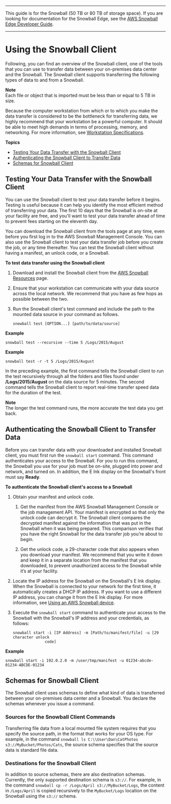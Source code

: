 --------

This guide is for the Snowball \(50 TB or 80 TB of storage space\)\. If you are looking for documentation for the Snowball Edge, see the [AWS Snowball Edge Developer Guide](http://docs.aws.amazon.com/snowball/latest/developer-guide/whatisedge.html)\.

--------

# Using the Snowball Client<a name="using-client"></a>

Following, you can find an overview of the Snowball client, one of the tools that you can use to transfer data between your on\-premises data center and the Snowball\. The Snowball client supports transferring the following types of data to and from a Snowball\.

**Note**  
Each file or object that is imported must be less than or equal to 5 TB in size\.

Because the computer workstation from which or to which you make the data transfer is considered to be the bottleneck for transferring data, we highly recommend that your workstation be a powerful computer\. It should be able to meet high demands in terms of processing, memory, and networking\. For more information, see [Workstation Specifications](specifications.md#workstationspecs)\.

**Topics**
+ [Testing Your Data Transfer with the Snowball Client](#testing-client)
+ [Authenticating the Snowball Client to Transfer Data](#setting-up-client)
+ [Schemas for Snowball Client](#using-client-schema)

## Testing Your Data Transfer with the Snowball Client<a name="testing-client"></a>

You can use the Snowball client to test your data transfer before it begins\. Testing is useful because it can help you identify the most efficient method of transferring your data\. The first 10 days that the Snowball is on\-site at your facility are free, and you'll want to test your data transfer ahead of time to prevent fees starting on the eleventh day\.

You can download the Snowball client from the tools page at any time, even before you first log in to the AWS Snowball Management Console\. You can also use the Snowball client to test your data transfer job before you create the job, or any time thereafter\. You can test the Snowball client without having a manifest, an unlock code, or a Snowball\.

**To test data transfer using the Snowball client**

1. Download and install the Snowball client from the [AWS Snowball Resources](http://aws.amazon.com/snowball/resources/) page\.

1. Ensure that your workstation can communicate with your data source across the local network\. We recommend that you have as few hops as possible between the two\.

1. Run the Snowball client's test command and include the path to the mounted data source in your command as follows\.

   ```
   snowball test [OPTION...] [path/to/data/source]
   ```  
**Example**  

   ```
   snowball test --recursive --time 5 /Logs/2015/August
   ```  
**Example**  

   ```
   snowball test -r -t 5 /Logs/2015/August
   ```

In the preceding example, the first command tells the Snowball client to run the test recursively through all the folders and files found under **/Logs/2015/August** on the data source for 5 minutes\. The second command tells the Snowball client to report real\-time transfer speed data for the duration of the test\.

**Note**  
The longer the test command runs, the more accurate the test data you get back\.

## Authenticating the Snowball Client to Transfer Data<a name="setting-up-client"></a>

Before you can transfer data with your downloaded and installed Snowball client, you must first run the `snowball start` command\. This command authenticates your access to the Snowball\. For you to run this command, the Snowball you use for your job must be on\-site, plugged into power and network, and turned on\. In addition, the E Ink display on the Snowball's front must say **Ready**\.

**To authenticate the Snowball client's access to a Snowball**

1. Obtain your manifest and unlock code\.

   1. Get the manifest from the AWS Snowball Management Console or the job management API\. Your manifest is encrypted so that only the unlock code can decrypt it\. The Snowball client compares the decrypted manifest against the information that was put in the Snowball when it was being prepared\. This comparison verifies that you have the right Snowball for the data transfer job you’re about to begin\. 

   1. Get the unlock code, a 29\-character code that also appears when you download your manifest\. We recommend that you write it down and keep it in a separate location from the manifest that you downloaded, to prevent unauthorized access to the Snowball while it’s at your facility\.

1. Locate the IP address for the Snowball on the Snowball's E Ink display\. When the Snowball is connected to your network for the first time, it automatically creates a DHCP IP address\. If you want to use a different IP address, you can change it from the E Ink display\. For more information, see [Using an AWS Snowball device](using-device.md)\.

1. Execute the `snowball start` command to authenticate your access to the Snowball with the Snowball's IP address and your credentials, as follows:

   ```
   snowball start -i [IP Address] -m [Path/to/manifest/file] -u [29 character unlock
                 code]
   ```  
**Example**  

   ```
   snowball start -i 192.0.2.0 -m /user/tmp/manifest -u 01234-abcde-01234-ABCDE-01234
   ```

## Schemas for Snowball Client<a name="using-client-schema"></a>

The Snowball client uses schemas to define what kind of data is transferred between your on\-premises data center and a Snowball\. You declare the schemas whenever you issue a command\.

### Sources for the Snowball Client Commands<a name="client-source-schemas"></a>

Transferring file data from a local mounted file system requires that you specify the source path, in the format that works for your OS type\. For example, in the command `snowball ls C:\\User\Dan\CatPhotos s3://MyBucket/Photos/Cats`, the source schema specifies that the source data is standard file data\.

### Destinations for the Snowball Client<a name="client-destination-schemas"></a>

In addition to source schemas, there are also destination schemas\. Currently, the only supported destination schema is `s3://`\. For example, in the command `snowball cp -r /Logs/April s3://MyBucket/Logs`, the content in `/Logs/April` is copied recursively to the `MyBucket/Logs` location on the Snowball using the `s3://` schema\. 